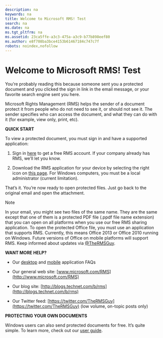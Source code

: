 ```yaml
---
description: na
keywords: na
title: Welcome to Microsoft RMS! Test
search: na
ms.date: na
ms.tgt_pltfrm: na
ms.assetid: 23ca5ffe-a3c3-475a-a3c9-b77b898eef80
ms.author: e8f708ba3bce4153b61467184c747c7f
robots: noindex,nofollow
---
```

# Welcome to Microsoft RMS! Test
You’re probably reading this because someone sent you a protected document and you clicked the sign in link in the email message, or your favorite search engine sent you here.

Microsoft Rights Management (RMS) helps the sender of a document protect it from people who do not need to see it, or should not see it. The sender specifies who can access the document, and what they can do with it (for example, view only, print, etc).

**QUICK START**

To view a protected document, you must sign in and have a supported application:

1.  Sign in [here](https://portal.aadrm.com/) to get a free RMS account. If your company already has RMS, we’ll let you know.

2.  Download the RMS application for your device by selecting the right icon on [this page](http://portal.aadrm.com/home/download). For Windows computers, you must be a local administrator (current limitation).

That’s it. You’re now ready to open protected files. Just go back to the original email and open the attachment.

> [!NOTE]
> In your email, you might see two files of the same name. They are the same except that one of them is a protected PDF file (.ppdf file name extension) that you can open on all platforms when you use our free RMS sharing application. To open the protected Office file, you must use an application that supports RMS. Currently, this means Office 2013 or Office 2010 running on Windows. Future versions of Office on mobile platforms will support RMS. Keep informed about updates via [@TheRMSGuy](https://twitter.com/TheRMSGuy).

**WANT MORE HELP?**

-   Our [desktop](http://technet.microsoft.com/dn467883) and [mobile](http://technet.microsoft.com/dn451248) application FAQs

-   Our general web site: [www.microsoft.com/RMS](http://www.microsoft.com/RMS)

-   Our blog site: [http://blogs.technet.com/b/rms](http://blogs.technet.com/b/rms)

-   Our Twitter feed: [https://twitter.com/TheRMSGuy](https://twitter.com/TheRMSGuy) (low volume, on-topic posts only)

**PROTECTING YOUR OWN DOCUMENTS**

Windows users can also send protected documents for free. It’s quite simple. To learn more, check out our [user guide](http://technet.microsoft.com/library/dn574735%28v=ws.10%29.aspx).


